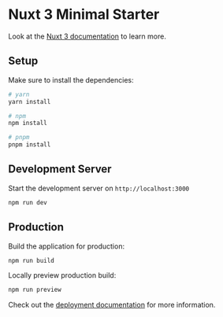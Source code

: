 # Nuxt 3 Minimal Starter

Look at
the [Nuxt 3 documentation](https://nuxt.com/docs/getting-started/introduction)
to learn more.

## Setup

Make sure to install the dependencies:

```bash
# yarn
yarn install

# npm
npm install

# pnpm
pnpm install
```

## Development Server

Start the development server on `http://localhost:3000`

```bash
npm run dev
```

## Production

Build the application for production:

```bash
npm run build
```

Locally preview production build:

```bash
npm run preview
```

Check out
the [deployment documentation](https://nuxt.com/docs/getting-started/deployment)
for more information.

